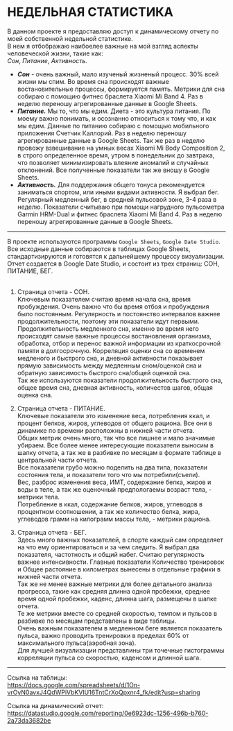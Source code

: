 # НЕДЕЛЬНАЯ СТАТИСТИКА


В данном проекте я предоставляю доступ к динамическому отчету по моей собственной недельной статистике.  
В нем я отбображаю наибоелее важные на мой взгляд аспекты человеческой жизни, такие как:  
*Сон*, *Питание*, *Активность.*  

 - ***Сон*** - очень важный, мало изученый жизненый процесс. 30% всей жизни мы спим. Во время сна происходят важные востановительные процессы, формируется память. Метрики для сна собираю с помощию фитнес браслета Xiaomi Mi Band 4. Раз в неделю переношу агрегированные данные в Google Sheets.  
 - ***Питание.*** Мы то, что мы едим. Диета - это культура питания. По моему важно понимать, и осознанно относиться к тому что, и как мы едим. Данные по питанию собираю с помощью мобильного приложения Счетчик Каллорий. Раз в неделю переношу агрегированные данные в Google Sheets. Так же раз в неделю провожу взвешивание на умных весах Xiaomi Mi Body Composition 2, в строго определенное время, утром в понедельник до завтрака, что позволяет минимизировать влеяние аномалий и случайных отклонений. Все полученные показатели так же вношу в Google Sheets.  
 - ***Активность.***  Для  поддержания общего тонуса рекомендуется заниматься спортом, или иными видами активности. Я выбрал бег. Регулярный медленный бег, в средней пульсовой зоне, 3-4 раза в неделю. Показатели считываю при помощи нагрудного пульсометра Garmin HRM-Dual и фитнес браслета Xiaomi Mi Band 4. Раз в неделю переношу агрегированные данные в Google Sheets.
   
---  
  
В проекте используются программы `Google Sheets`, `Google Date Studio`.  
Все исходные данные собираются в таблицах Google Sheets, стандартизируются и готовятся к дальнейшему процессу визуализации.  
Отчет создается в Google Date Studio, и состоит из трех страниц: СОН, ПИТАНИЕ, БЕГ.  
<BR>  
 
1. Страница отчета - СОН.  
 Ключевым показателем считаю время начала сна, время пробуждения. Очень важно что бы время отбоя и пробуждения было постоянным. Регулярность и постоянство интервалов важнее продолжительности, поэтому эти показатели идут первыми.  
 Продолжительность медленного сна, именно во время него происходят самые важные процессы востановления организма, обработка, отбор и перенос важной информации из краткосрочной памяти в долгосрочную. Корреляция оценки сна со временем медленого и быстрого сна, и дневной активности показывает прямую зависимость между медленным сном/оценкой сна и обратную зависимость быстрого сна/общей оценкой сна.  
 Так же используются показатели продолжительность быстрого сна, общее время сна, дневная активность, количестов шагов, общая оценка сна. 
  
2. Страница отчета - ПИТАНИЕ.  
 Ключевые показатели это изменение веса, потребления ккал, и процент белков, жиров, углеводов от общего рациона. Все они в динамике по времени расположны в нижней части отчета.  
 Общих метрик очень много, так что все лишнее и мало значимые убираем. Все более менее интересующие показатели выносим в шапку отчета, а так же в разбивке по месяцам в формате таблице в центральной части отчета.  
 Все показатели грубо можно поделить на два типа, показатели состояния тела, и показатели того что мы потребили(съели).  
 Вес, разброс изменения веса, ИМТ, содержание белка, жиров и воды в теле, а так же оценочный предпологаемы возраст тела, - метрики тела.  
 Потребление в ккал, содержание белков, жиров, углеводов в процентном соотношении, а так же количество белка, жира, углеводов грамм на килограмм массы тела, - метрики рациона.
  
3. Страница отчета - БЕГ.  
 Здесь много важных показателей, в спорте каждый сам определяет на что ему ориентироваться и за чем следить. Я выбрал два показателя, частотность и общий набег. Считаю регулярность важнее интенсивности. Главные показатели Количество тренировок и Общее растояние в километрах вынесены в отдельные графики в нижней части отчета.  
 Так же не менее важные метрики для более детального анализа прогресса, такие как средняя длинна одной пробежки, среднее время одной пробежки, каденс, длинна шага, размещены в шапке отчета.  
 Те же метрики вместе со средней скоростью, темпом и пульсов в разбивке по месяцам представлены в виде таблицы.  
 Очень важным показателем в медленном беге является показатель пульса, важно проводить тренировки в пределах 60% от максимального пульса(аэробная зона).  
 Для лучшей визуализации представлины три точечные гистограммы корреляции пульса со скоростью, каденсом и длинной шага.  
  
  
---  
  
Ссылка на таблицы:  
https://docs.google.com/spreadsheets/d/1On-vrOyN0avxJ4QdWPiVbKVIU16TntCrXoQpxnr4_fk/edit?usp=sharing

Ссылка на динамический отчет:  
https://datastudio.google.com/reporting/0e6923dc-1256-496b-b760-2a73da3682be
